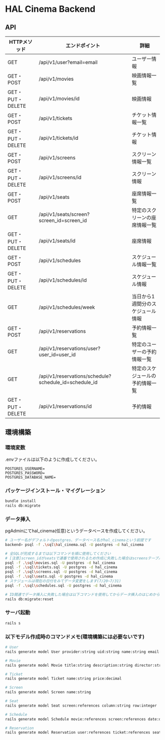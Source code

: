 # HAL Cinema Backend

## API

| HTTPメソッド | エンドポイント | 詳細 |
| --- | --- | --- |
| GET | /api/v1/user?email=email | ユーザー情報 |
| GET・POST | /api/v1/movies | 映画情報一覧 |
| GET・PUT・DELETE | /api/v1/movies/id | 映画情報 |
| GET・POST | /api/v1/tickets | チケット情報一覧 |
| GET・PUT・DELETE | /api/v1/tickets/id | チケット情報 |
| GET・POST | /api/v1/screens | スクリーン情報一覧 |
| GET・PUT・DELETE | /api/v1/screens/id | スクリーン情報 |
| GET・POST | /api/v1/seats | 座席情報一覧 |
| GET | /api/v1/seats/screen?screen_id=screen_id | 特定のスクリーンの座席情報一覧 |
| GET・PUT・DELETE | /api/v1/seats/id | 座席情報 |
| GET・POST | /api/v1/schedules | スケジュール情報一覧 |
| GET・PUT・DELETE | /api/v1/schedules/id | スケジュール情報 |
| GET | /api/v1/schedules/week | 当日から1週間分のスケジュール情報 |
| GET・POST | /api/v1/reservations | 予約情報一覧 |
| GET | /api/v1/reservations/user?user_id=user_id | 特定のユーザーの予約情報一覧 |
| GET | /api/v1/reservations/schedule?schedule_id=schedule_id | 特定のスケジュールの予約情報一覧 |
| GET・PUT・DELETE | /api/v1/reservations/id | 予約情報 |

## 環境構築

### 環境変数
.envファイルは以下のように作成してください。
```
POSTGRES_USERNAME=
POSTGRES_PASSWORD=
POSTGRES_DATABASE_NAME=
```

### パッケージインストール・マイグレーション
```bash
bundle install
rails db:migrate
```

### データ挿入
pgAdminにてhal_cinema(任意)というデータベースを作成してください。

```bash
# ユーザー名がデフォルトのpostgres、データベース名がhal_cinemaという前提です
backend> psql -f .\sql\hal_cinema.sql -U postgres -d hal_cinema

# 全SQLが完成するまでは以下コマンドを順に使用してください
# [注意]screen_idがseatsで連番で使用されるため作成に失敗した場合はscreensテーブルを削除して再作成してコマンドを使用してください
psql -f .\sql\movies.sql -U postgres -d hal_cinema
psql -f .\sql\tickets.sql -U postgres -d hal_cinema
psql -f .\sql\screens.sql -U postgres -d hal_cinema
psql -f .\sql\seats.sql -U postgres -d hal_cinema
# スケジュールは現在の日付をみてデータ変更をします(7/20~7/31)
psql -f .\sql\schedules.sql -U postgres -d hal_cinema

# ID関連でデータ挿入に失敗した場合は以下コマンドを使用してからデータ挿入のはじめから行ってください
rails db:migrate:reset
```

### サーバ起動
```bash
rails s
```

### 以下モデル作成時のコマンドメモ(環境構築には必要ないです)
```bash
# User
rails generate model User provider:string uid:string name:string email:string

# Movie
rails generate model Movie title:string description:string director:string actors:string duration:integer thumbnail:string

# Ticket
rails generate model Ticket name:string price:decimal

# Screen
rails generate model Screen name:string

# Seat
rails generate model Seat screen:references column:string row:integer

# Schedule
rails generate model Schedule movie:references screen:references date:datetime

# Reservation
rails generate model Reservation user:references ticket:references seat:references schedule:references
```
